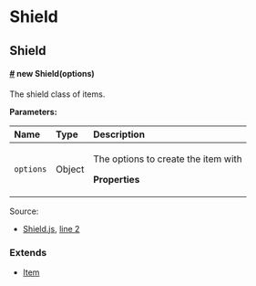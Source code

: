 # Shield

##  Shield

####  [\#](shield.md#Shield) new Shield\(options\) <a id="Shield"></a>

 The shield class of items.

**Parameters:**

<table>
  <thead>
    <tr>
      <th style="text-align:left">Name</th>
      <th style="text-align:left">Type</th>
      <th style="text-align:left">Description</th>
    </tr>
  </thead>
  <tbody>
    <tr>
      <td style="text-align:left"><code>options</code>
      </td>
      <td style="text-align:left">Object</td>
      <td style="text-align:left">
        <p>The options to create the item with</p>
        <p><b>Properties</b>
        </p>
      </td>
    </tr>
  </tbody>
</table>

Source:

*  [Shield.js](shield.js.md), [line 2](shield.js.md#line2)

### Extends

* [Item](item.md)


